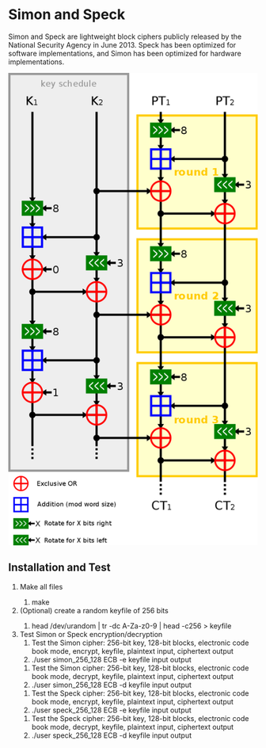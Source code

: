 # Simon and Speck
Simon and Speck are lightweight block ciphers publicly released by the National Security Agency in June 2013. Speck has been optimized for software implementations, and Simon has been optimized for hardware implementations. 

![Speck Cipher](speck_cipher.png)
## Installation and Test
<ol>
	<li>Make all files</li>
		<ol>
			<li>make</li>
		</ol>
	<li>(Optional) create a random keyfile of 256 bits</li>
		<ol>
		<li>head /dev/urandom | tr -dc A-Za-z0-9 | head -c256 > keyfile</li>
		</ol>
	<li>Test Simon or Speck encryption/decryption
		<ol>
			<li>Test the Simon cipher: 256-bit key, 128-bit blocks, electronic code book mode, encrypt, keyfile, plaintext input, ciphertext output</li>
			<li>./user simon_256_128 ECB -e keyfile input output</li>
		</ol>
		<ol>
			<li>Test the Simon cipher: 256-bit key, 128-bit blocks, electronic code book mode, decrypt, keyfile, plaintext input, ciphertext output</li>
			<li>./user simon_256_128 ECB -d keyfile input output</li>
		</ol>
		<ol>
			<li>Test the Speck cipher: 256-bit key, 128-bit blocks, electronic code book mode, encrypt, keyfile, plaintext input, ciphertext output</li>
			<li>./user speck_256_128 ECB -e keyfile input output</li>
		</ol>
		<ol>
			<li>Test the Speck cipher: 256-bit key, 128-bit blocks, electronic code book mode, decrypt, keyfile, plaintext input, ciphertext output</li>
			<li>./user speck_256_128 ECB -d keyfile input output</li>
		</ol>
</ol>



 



